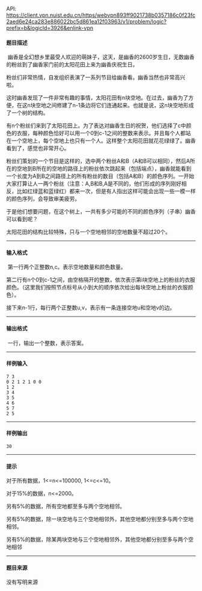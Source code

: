 API: https://client.vpn.nuist.edu.cn/https/webvpn893ff9021738b0357186c0f23fc2aed6e24ca283e886022bc5d861ea12f03963/v1/problem/logic?prefix=b&logicId=3926&enlink-vpn

#### 题目描述

 幽香是全幻想乡里最受人欢迎的萌妹子，这天，是幽香的2600岁生日，无数幽香的粉丝到了幽香家门前的太阳花田上来为幽香庆祝生日。 

粉丝们非常热情，自发组织表演了一系列节目给幽香看。幽香当然也非常高兴啦。 

这时幽香发现了一件非常有趣的事情，太阳花田有n块空地。在过去，幽香为了方便，在这n块空地之间修建了n-1条边将它们连通起来。也就是说，这n块空地形成了一个树的结构。 

有n个粉丝们来到了太阳花田上。为了表达对幽香生日的祝贺，他们选择了c中颜色的衣服，每种颜色恰好可以用一个0到c-1之间的整数来表示。并且每个人都站在一个空地上，每个空地上也只有一个人。这样整个太阳花田就花花绿绿了。幽香看到了，感觉也非常开心。 

粉丝们策划的一个节目是这样的，选中两个粉丝A和B（A和B可以相同），然后A所在的空地到B所在的空地的路径上的粉丝依次跳起来（包括端点），幽香就能看到一个长度为A到B之间路径上的所有粉丝的数目（包括A和B）的颜色序列。一开始大家打算让人一两个粉丝（注意：A,B和B,A是不同的，他们形成的序列刚好相反，比如红绿蓝和蓝绿红）都来一次，但是有人指出这样可能会出现一些一模一样的颜色序列，会导致审美疲劳。 

于是他们想要问题，在这个树上，一共有多少可能的不同的颜色序列（子串）幽香可以看到呢？ 

太阳花田的结构比较特殊，只与一个空地相邻的空地数量不超过20个。 

---

#### 输入格式

 第一行两个正整数n,c。表示空地数量和颜色数量。 

第二行有n个0到c-1之间，由空格隔开的整数，依次表示第i块空地上的粉丝的衣服颜色。（这里我们按照节点标号从小到大的顺序依次给出每块空地上粉丝的衣服颜色）。 

接下来n-1行，每行两个正整数u,v，表示有一条连接空地u和空地v的边。 

---

#### 输出格式

 一行，输出一个整数，表示答案。 

---

#### 样例输入
```
7 3
0 2 1 2 1 0 0 
1 2
3 4
3 5
4 6
5 7
2 5
```

---

#### 样例输出
```
30
```

---

#### 提示

对于所有数据，1<=n<=100000, 1<=c<=10。 

对于15%的数据，n<=2000。 

另有5%的数据，所有空地都至多与两个空地相邻。 

另有5%的数据，除一块空地与三个空地相邻外，其他空地都分别至多与两个空地相邻。 

另有5%的数据，除某两块空地与三个空地相邻外，其他空地都分别至多与两个空地相邻

---

#### 题目来源

没有写明来源